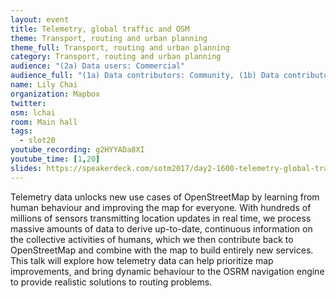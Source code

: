 ```yaml
---
layout: event
title: Telemetry, global traffic and OSM
theme: Transport, routing and urban planning
theme_full: Transport, routing and urban planning
category: Transport, routing and urban planning
audience: "(2a) Data users: Commercial"
audience_full: "(1a) Data contributors: Community, (1b) Data contributors: Public administration (open data, data feedback...), (1c) Data contributors: Companies (data feedback, driven by need of data...), (2a) Data users: Commercial, (2b) Data users: Non-profit and public service, (2c) Data users: Personal"
name: Lily Chai
organization: Mapbox
twitter:
osm: lchai
room: Main hall
tags:
  - slot20
youtube_recording: g2HYYADa8XI
youtube_time: [1,20]
slides: https://speakerdeck.com/sotm2017/day2-1600-telemetry-global-traffic-and-osm
---
```


Telemetry data unlocks new use cases of OpenStreetMap by learning from human behaviour and  improving the map for everyone. With hundreds of millions of sensors transmitting location updates in real time, we process massive amounts of data to derive up-to-date, continuous information on the collective activities of humans, which we then contribute back to OpenStreetMap and combine with the map to build entirely new services. This talk will explore how telemetry data can help prioritize map improvements, and bring dynamic behaviour to the OSRM navigation engine to provide realistic solutions to routing problems.
